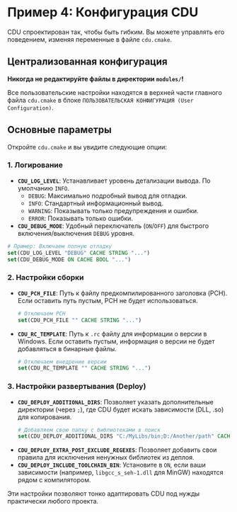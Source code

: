 # Пример 4: Конфигурация CDU

CDU спроектирован так, чтобы быть гибким. Вы можете управлять его поведением, изменяя переменные в файле `cdu.cmake`.

## Централизованная конфигурация

**Никогда не редактируйте файлы в директории `modules/`!**

Все пользовательские настройки находятся в верхней части главного файла `cdu.cmake` в блоке `ПОЛЬЗОВАТЕЛЬСКАЯ КОНФИГУРАЦИЯ (User Configuration)`.

## Основные параметры

Откройте `cdu.cmake` и вы увидите следующие опции:

### 1. Логирование

- **`CDU_LOG_LEVEL`**: Устанавливает уровень детализации вывода. По умолчанию `INFO`.
  - `DEBUG`: Максимально подробный вывод для отладки.
  - `INFO`: Стандартный информационный вывод.
  - `WARNING`: Показывать только предупреждения и ошибки.
  - `ERROR`: Показывать только ошибки.
- **`CDU_DEBUG_MODE`**: Удобный переключатель (`ON`/`OFF`) для быстрого включения/выключения `DEBUG` уровня.

```cmake
# Пример: Включаем полную отладку
set(CDU_LOG_LEVEL "DEBUG" CACHE STRING "...")
set(CDU_DEBUG_MODE ON CACHE BOOL "...")
```

### 2. Настройки сборки

- **`CDU_PCH_FILE`**: Путь к файлу предкомпилированного заголовка (PCH). Если оставить путь пустым, PCH не будет использоваться.
  ```cmake
  # Отключаем PCH
  set(CDU_PCH_FILE "" CACHE STRING "...")
  ```
- **`CDU_RC_TEMPLATE`**: Путь к `.rc` файлу для информации о версии в Windows. Если оставить пустым, информация о версии не будет добавляться в бинарные файлы.
  ```cmake
  # Отключаем внедрение версии
  set(CDU_RC_TEMPLATE "" CACHE STRING "...")
  ```

### 3. Настройки развертывания (Deploy)

- **`CDU_DEPLOY_ADDITIONAL_DIRS`**: Позволяет указать дополнительные директории (через `;`), где CDU будет искать зависимости (DLL, .so) для копирования.
  ```cmake
  # Добавляем свою папку с библиотеками в поиск
  set(CDU_DEPLOY_ADDITIONAL_DIRS "C:/MyLibs/bin;D:/Another/path" CACHE STRING "...")
  ```
- **`CDU_DEPLOY_EXTRA_POST_EXCLUDE_REGEXES`**: Позволяет добавить свои правила для исключения ненужных библиотек из деплоя.
- **`CDU_DEPLOY_INCLUDE_TOOLCHAIN_BIN`**: Установите в `ON`, если ваши зависимости (например, `libgcc_s_seh-1.dll` для MinGW) находятся рядом с компилятором.

Эти настройки позволяют тонко адаптировать CDU под нужды практически любого проекта.
